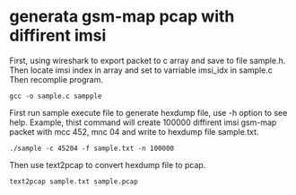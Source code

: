 # generata gsm-map pcap with diffirent imsi
First, using wireshark to export packet to c array and save to file sample.h.
Then locate imsi index in array and set to varriable imsi_idx in sample.c
Then recomplie program.
```
gcc -o sample.c sampple
```
First run sample execute file to generate hexdump file, use -h option to see help. 
Example, thist command will create 100000 diffirent imsi gsm-map packet with mcc 452, mnc 04 and write to hexdump file sample.txt.
```
./sample -c 45204 -f sample.txt -n 100000 
```
Then use text2pcap to convert hexdump file to pcap.
```
text2pcap sample.txt sample.pcap
```
